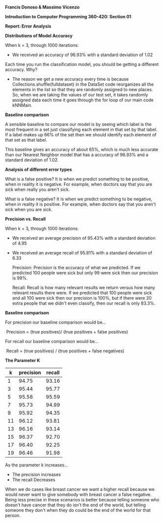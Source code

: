 **Francis Donoso & Massimo Vicenzo**

**Introduction to Computer Programming 360-420: Section 01**

**Report: Error Analysis**

**Distributions of Model Accuracy**

When k = 3, through 1000 iterations:

- We received an accuracy of 96.93% with a standard deviation of 1.02

Each time you run the classification model, you should be getting a different accuracy. Why?

- The reason we get a new accuracy every time is because Collections.shuffle(fulldataset) in the DataSet code reorganizes all the elements in the list so that they are randomly assigned to new places. So, when we are taking the values of our test set, it takes randomly assigned data each time it goes through the for loop of our main code kNNMain.

**Baseline comparison**

A sensible baseline to compare our model is by seeing which label is the most frequent in a set just classifying each element in that set by that label. If a label makes up 66% of the set then we should identify each element of that set as that label.

This baseline gives an accuracy of about 65%, which is much less accurate than our Nearest Neighbor model that has a accuracy of 96.93% and a standard deviation of 1.02.

**Analysis of different error types**

What is a false positive? It is when we predict something to be positive, when in reality it is negative. For example, when doctors say that you are sick when really you aren't sick.

What is a false negative? It is when we predict something to be negative, when in reality it is positive. For example, when doctors say that you aren't sick when you are sick.

**Precision vs. Recall**

When k = 3, through 1000 iterations:

- We received an average precision of 95.43% with a standard deviation of 4.95

- We received an average recall of 95.81% with a standard deviation of 6.33

  Precision: Precision is the accuracy of what we predicted. If we predicted 100 people were sick but only 99 were sick then our precision is 99%.

  Recall: Recall is how many relevant results we return versus how many relevant results there were. If we predicted that 100 people were sick and all 100 were sick then our precision is 100%, but if there were 20 extra people that we didn't even classify, then our recall is only 83.3%.

**Baseline comparison**

For precision our baseline comparison would be... 

​	Precision = (true positives)/ (true positives + false positives)

For recall our baseline comparison would be...

​	Recall = (true positives) / (true positives + false negatives)

**The Parameter K**

| k    | precision | recall |
| ---- | --------- | ------ |
| 1    | 94.75     | 93.16  |
| 3    | 95.44     | 95.77  |
| 5    | 95.58     | 95.59  |
| 7    | 95.73     | 94.99  |
| 9    | 95.92     | 94.35  |
| 11   | 96.12     | 93.81  |
| 13   | 96.16     | 93.14  |
| 15   | 96.37     | 92.70  |
| 17   | 96.40     | 92.25  |
| 19   | 96.46     | 91.98  |

As the parameter k increases...

- The precision increases
- The recall Decreases

When we do cases like breast cancer we want a higher recall because we would never want to give somebody with breast cancer a false negative. Being less precise in these scenarios is better because telling someone who doesn't have cancer that they do isn't the end of the world, but telling someone they don't when they do could be the end of the world for that person.